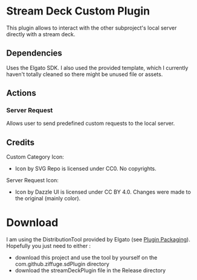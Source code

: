 
# Stream Deck Custom Plugin

This plugin allows to interact with the other subproject's local server directly with a stream deck.

## Dependencies

Uses the Elgato SDK. I also used the provided template, which I currently haven't totally cleaned so there might be unused file or assets.

## Actions

### Server Request
Allows user to send predefined custom requests to the local server.

## Credits

Custom Category Icon:
- Icon by SVG Repo is licensed under CC0. No copyrights.

Server Request Icon:
- Icon by Dazzle UI is licensed under CC BY 4.0. Changes were made to the original (mainly color).

# Download

I am using the DistributionTool provided by Elgato (see [Plugin Packaging](https://docs.elgato.com/sdk/plugins/packaging)).
Hopefully you just need to either :
- download this project and use the tool by yourself on the com.github.ziffuge.sdPlugin directory
- download the streamDeckPlugin file in the Release directory